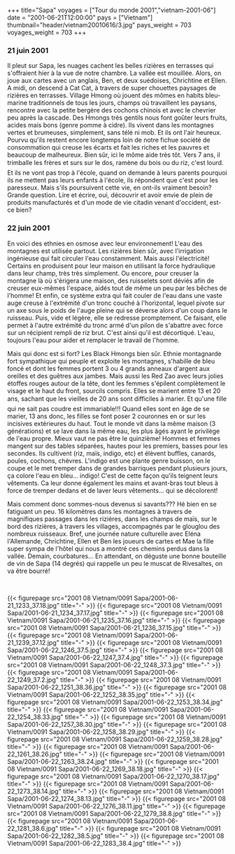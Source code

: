 +++
title="Sapa"
voyages = ["Tour du monde 2001","vietnam-2001-06"]
date = "2001-06-21T12:00:00"
pays = ["Vietnam"]
thumbnail="header/vietnam20010616/3.jpg"
pays_weight = 703
voyages_weight = 703
+++
### 21 juin 2001

Il pleut sur Sapa, les nuages cachent les belles rizières en terrasses qui 
s'offraient hier à la vue de notre chambre. La vallée est mouillée. Alors, on 
joue aux cartes avec un anglais, Ben, et deux suédoises, Chrichtine et Ellen. 
A midi, on descend à Cat Cat, à travers de super chouettes paysages de rizières 
en terrasses. Village Hmong où jouent des mômes en habits bleu-marine traditionnels 
de tous les jours, champs où travaillent les paysans, rencontre avec la petite 
bergère des cochons chinois et avec le chevrier peu après la cascade. Des Hmongs 
très gentils nous font goûter leurs fruits, acides mais bons (genre pomme à 
cidre). Ils vivent dans les montagnes vertes et brumeuses, simplement, sans 
télé ni mob. Et ils ont l'air heureux. Pourvu qu'ils restent encore longtemps 
loin de notre fichue société de consommation qui creuse les écarts et fait les 
riches et les pauvres et beaucoup de malheureux. Bien sûr, ici le môme aide 
très tôt. Vers 7 ans, il trimballe les frères et surs sur le dos, ramène du 
bois ou du riz, c'est lourd. Et ils ne vont pas trop à l'école, quand on demande 
à leurs parents pourquoi ils ne mettent pas leurs enfants à l'école, ils répondent 
que c'est pour les paresseux. Mais s'ils poursuivent cette vie, en ont-ils vraiment 
besoin? Grande question. Lire et écrire, oui, découvrir et avoir envie de plein 
de produits manufacturés et d'un mode de vie citadin venant d'occident, est-ce 
bien?

### 22 juin 2001

En voici des ethnies en osmose avec leur environnement! L'eau des montagnes 
est utilisée partout. Les rizières bien sûr, avec l'irrigation ingénieuse qui 
fait circuler l'eau constamment. Mais aussi l'électricité! Certains en produisent 
pour leur maison en utilisant la force hydraulique dans leur champ, très très 
simplement. Ou encore, pour creuser la montagne là où s'érigera une maison, 
des ruisselets sont déviés afin de creuser eux-mêmes l'espace, aidés tout de 
même un peu par les bêches de l'homme! Et enfin, ce système extra qui fait couler 
de l'eau dans une vaste auge creuse à l'extrémité d'un tronc couché à l'horizontal, 
lequel pivote sur un axe sous le poids de l'auge pleine qui se déverse alors 
d'un coup dans le ruisseau. Puis, vide et légère, elle se redresse promptement. 
Ce faisant, elle permet à l'autre extrémité du tronc armé d'un pilon de s'abattre 
avec force sur un récipient rempli de riz brut. C'est ainsi qu'il est décortiqué. 
L'eau, toujours l'eau pour aider et remplacer le travail de l'homme.

Mais qui donc est si fort? Les Black Hmongs bien sûr. Ethnie montagnarde fort 
sympathique qui peuple et exploite les montagnes, s'habille de bleu foncé et 
dont les femmes portent 3 ou 4 grands anneaux d'argent aux oreilles et des guêtres 
aux jambes. Mais aussi les Red Zao avec leurs jolies étoffes rouges autour de 
la tête, dont les femmes s'épilent complètement le visage et le haut du front, 
sourcils compris. Elles se marient entre 13 et 20 ans, sachant que les vieilles 
de 20 ans sont difficiles à marier. Et qu'une fille qui ne sait pas coudre est 
immariable!!! Quand elles sont en âge de se marier, 13 ans donc, les filles 
se font poser 2 couronnes en or sur les incisives extérieures du haut. Tout 
le monde vit dans la même maison (3 générations) et se lave dans la même eau, 
les plus âgés ayant le privilège de l'eau propre. Mieux vaut ne pas être le 
quinzième! Hommes et femmes mangent sur des tables séparées, hautes pour les 
premiers, basses pour les secondes. Ils cultivent (riz, maïs, indigo, etc) et 
élèvent buffles, canards, poules, cochons, chèvres. L'indigo est une plante 
genre buisson, on le coupe et le met tremper dans de grandes barriques pendant 
plusieurs jours, ça colore l'eau en bleu... indigo! C'est de cette façon qu'ils 
teignent leurs vêtements. Ca leur donne également les mains et avant-bras tout 
bleus à force de tremper dedans et de laver leurs vêtements... qui se décolorent!

Mais comment donc sommes-nous devenus si savants??? Hé bien en se fatiguant 
un peu. 16 kilomètres dans les montagnes à travers de magnifiques passages dans 
les rizières, dans les champs de maïs, sur le bord des rizières, à travers les 
villages, accompagnés par le glouglou des nombreux ruisseaux. Bref, une journée 
nature culturelle avec Eléna l'Allemande, Chrichtine, Ellen et Ben les joueurs 
de cartes et Mae la fille super sympa de l'hôtel qui nous a montré ces chemins 
perdus dans la vallée. Demain, courbatures... En attendant, on déguste une bonne 
bouteille de vin de Sapa (14 degrés) qui rappelle un peu le muscat de Rivesaltes, 
on va être bourré!

&nbsp;


<div id="TOTO">{{< figurepage src="2001 08 Vietnam/0091 Sapa/2001-06-21_1233_37.18.jpg" title="-"  >}}
{{< figurepage src="2001 08 Vietnam/0091 Sapa/2001-06-21_1234_37.17.jpg" title="-"  >}}
{{< figurepage src="2001 08 Vietnam/0091 Sapa/2001-06-21_1235_37.16.jpg" title="-"  >}}
{{< figurepage src="2001 08 Vietnam/0091 Sapa/2001-06-21_1236_37.15.jpg" title="-"  >}}
{{< figurepage src="2001 08 Vietnam/0091 Sapa/2001-06-21_1239_37.12.jpg" title="-"  >}}
{{< figurepage src="2001 08 Vietnam/0091 Sapa/2001-06-22_1246_37.5.jpg" title="-"  >}}
{{< figurepage src="2001 08 Vietnam/0091 Sapa/2001-06-22_1247_37.4.jpg" title="-"  >}}
{{< figurepage src="2001 08 Vietnam/0091 Sapa/2001-06-22_1248_37.3.jpg" title="-"  >}}
{{< figurepage src="2001 08 Vietnam/0091 Sapa/2001-06-22_1249_37.2.jpg" title="-"  >}}
{{< figurepage src="2001 08 Vietnam/0091 Sapa/2001-06-22_1251_38.36.jpg" title="-"  >}}
{{< figurepage src="2001 08 Vietnam/0091 Sapa/2001-06-22_1252_38.35.jpg" title="-"  >}}
{{< figurepage src="2001 08 Vietnam/0091 Sapa/2001-06-22_1253_38.34.jpg" title="-"  >}}
{{< figurepage src="2001 08 Vietnam/0091 Sapa/2001-06-22_1254_38.33.jpg" title="-"  >}}
{{< figurepage src="2001 08 Vietnam/0091 Sapa/2001-06-22_1257_38.30.jpg" title="-"  >}}
{{< figurepage src="2001 08 Vietnam/0091 Sapa/2001-06-22_1258_38.29.jpg" title="-"  >}}
{{< figurepage src="2001 08 Vietnam/0091 Sapa/2001-06-22_1259_38.28.jpg" title="-"  >}}
{{< figurepage src="2001 08 Vietnam/0091 Sapa/2001-06-22_1261_38.26.jpg" title="-"  >}}
{{< figurepage src="2001 08 Vietnam/0091 Sapa/2001-06-22_1263_38.24.jpg" title="-"  >}}
{{< figurepage src="2001 08 Vietnam/0091 Sapa/2001-06-22_1269_38.18.jpg" title="-"  >}}
{{< figurepage src="2001 08 Vietnam/0091 Sapa/2001-06-22_1270_38.17.jpg" title="-"  >}}
{{< figurepage src="2001 08 Vietnam/0091 Sapa/2001-06-22_1273_38.14.jpg" title="-"  >}}
{{< figurepage src="2001 08 Vietnam/0091 Sapa/2001-06-22_1274_38.13.jpg" title="-"  >}}
{{< figurepage src="2001 08 Vietnam/0091 Sapa/2001-06-22_1276_38.11.jpg" title="-"  >}}
{{< figurepage src="2001 08 Vietnam/0091 Sapa/2001-06-22_1279_38.8.jpg" title="-"  >}}
{{< figurepage src="2001 08 Vietnam/0091 Sapa/2001-06-22_1281_38.6.jpg" title="-"  >}}
{{< figurepage src="2001 08 Vietnam/0091 Sapa/2001-06-22_1282_38.5.jpg" title="-"  >}}
{{< figurepage src="2001 08 Vietnam/0091 Sapa/2001-06-22_1283_38.4.jpg" title="-"  >}}
</DIV>

